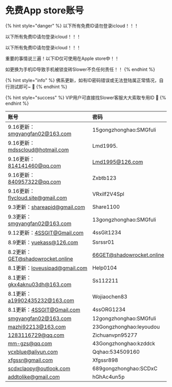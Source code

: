# 免费App store账号

{% hint style="danger" %}
以下所有免费ID请勿登录icloud！！！

以下所有免费ID请勿登录icloud！！！

以下所有免费ID请勿登录icloud！！！

重要的事情说三遍！以下ID仅可使用在Apple store中！！

如更换为手机ID导致手机被锁变砖Slower不负任何责任！！
{% endhint %}

{% hint style="info" %}
佛系更新，如有ID密码错误或无法登陆属正常情况，自行测试即可~ 🤥 
{% endhint %}

{% hint style="success" %}
VIP用户可直接找Slower客服大大索取专用ID 🤣 
{% endhint %}

| 账号 | 密码 |
| :--- | :--- |
| 9.16更新：smgyangfan02@163.com | 15gongzhonghao:SMGfuli |
| 9.16更新：mdsscloud@hotmail.com | Lmd1995. |
| 9.16更新：814141460@qq.com | Lmd1995@126.com |
| 9.16更新：840957322@qq.com | Zxbtb123 |
| 9.16更新：flycloud.site@gmail.com | VRxilf2V4Spl |
| 9.3更新：shareapid@gmail.com | Share1100 |
| 9.3更新：smgyangfan02@163.com | 13gongzhonghao:SMGfuli |
| 9.12更新：4SSGIT@Gmail.com | 4ssGit1234 |
| 8.9更新：yuekass@126.com | Ssrssr01 |
| 8.2更新：GET@shadowrocket.online | 66GET@shadowrocket.online |
| 8.1更新：loveusipad@gmail.com | Help0104 |
| 8.1更新：gkx4aknu03dh@163.com | Ss112211 |
| 8.1更新：a19902435232@163.com | Wojiaochen83 |
| 8.1更新：4SSGIT@Gmail.com | 4ssORG1234 |
| smgyangfan02@163.com | 12gongzhonghao:SMGfuli |
| mazhi92213@163.com | 23Gongzhonghao:leyoudou |
| 1283116729@qq.com | Zichuanvpn95277 |
| mm-gzs@qq.com | 43Gongzhonghao:kzddck |
| ycxblue@aliyun.com | Qqhao:534509160 |
| xfgssr@gmail.com | Xfgssr898 |
| scdxclaopy@outlook.com | 689gongzhonghao:SCDxC |
| addtolike@gmail.com | hGhAc4un5p |

